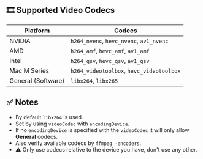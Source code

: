 ## 🎞️ Supported Video Codecs

| **Platform**       | **Codecs**                               |
| ------------------ | ---------------------------------------- |
| NVIDIA             | `h264_nvenc`, `hevc_nvenc`, `av1_nvenc`  |
| AMD                | `h264_amf`, `hevc_amf`, `av1_amf`        |
| Intel              | `h264_qsv`, `hevc_qsv`, `av1_qsv`        |
| Mac M Series       | `h264_videotoolbox`, `hevc_videotoolbox` |
| General (Software) | `libx264`, `libx265`                     |

## ✅ Notes

- By default `libx264` is used.
- Set by using `videoCodec` with `encodingDevice`.
- If no `encodingDevice` is specified with the `videoCodec` it will only allow **General** codecs.
- Also verify available codecs by `ffmpeg -encoders`.
- ⚠️ Only use codecs relative to the device you have, don't use any other.
